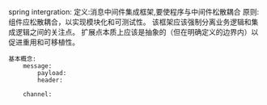 spring intergration:
    定义:消息中间件集成框架,要使程序与中间件松散耦合
    原则:
        组件应松散耦合，以实现模块化和可测试性。
        该框架应该强制分离业务逻辑和集成逻辑之间的关注点。
        扩展点本质上应该是抽象的（但在明确定义的边界内）以促进重用和可移植性。


    基本概念:
        message:
            payload:
            header:

        channel:
            

        